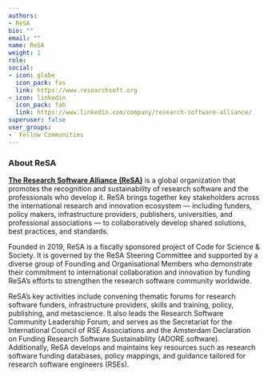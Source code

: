 ```yaml
---
authors:
- ReSA
bio: ""
email: ""
name: ReSA
weight: 1
role: 
social:
- icon: globe
  icon_pack: fas
  link: https://www.researchsoft.org
- icon: linkedin
  icon_pack: fab
  link: https://www.linkedin.com/company/research-software-alliance/
superuser: false
user_groups:
-  Fellow Communities
---
```



### About ReSA

**[The Research Software Alliance (ReSA)](https://www.researchsoft.org)**  is a global organization that promotes the recognition and sustainability of research software and the professionals who develop it. ReSA brings together key stakeholders across the international research and innovation ecosystem — including funders, policy makers, infrastructure providers, publishers, universities, and professional associations — to collaboratively develop shared solutions, best practices, and standards.

Founded in 2019, ReSA is a fiscally sponsored project of Code for Science & Society. It is governed by the ReSA Steering Committee and supported by a diverse group of Founding and Organisational Members who demonstrate their commitment to international collaboration and innovation by funding ReSA’s efforts to strengthen the research software community worldwide.

ReSA’s key activities include convening thematic forums for research software funders, infrastructure providers, skills and training, policy, publishing, and metascience. It also leads the Research Software Community Leadership Forum, and serves as the Secretariat for the International Council of RSE Associations and the Amsterdam Declaration on Funding Research Software Sustainability (ADORE.software). Additionally, ReSA develops and maintains key resources such as research software funding databases, policy mappings, and guidance tailored for research software engineers (RSEs).
